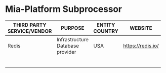 # Mia-Platform Subprocessor


| THIRD PARTY SERVICE/VENDOR | PURPOSE                          | ENTITY COUNTRY | WEBSITE           |
|----------------------------|----------------------------------|----------------|-------------------|
| Redis                      | Infrastructure Database provider | USA            | https://redis.io/ |
|                            |                                  |                |                   |
|                            |                                  |                |                   |
|                            |                                  |                |                   |
|                            |                                  |                |                   |
|                            |                                  |                |                   |
|                            |                                  |                |                   |
